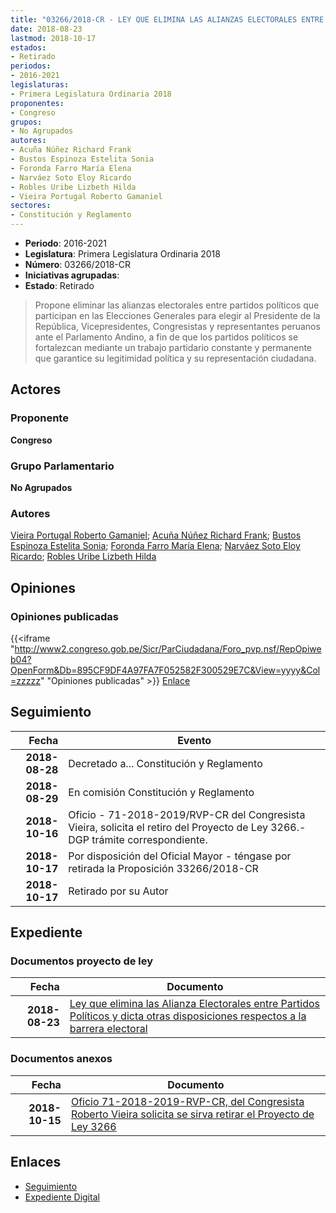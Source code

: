 ```yaml
---
title: "03266/2018-CR - LEY QUE ELIMINA LAS ALIANZAS ELECTORALES ENTRE PARTIDOS POLÍTICOS Y DICTA OTRAS DISPOSICIONES RESPECTO A LA BARRERA ELECTORAL"
date: 2018-08-23
lastmod: 2018-10-17
estados:
- Retirado
periodos:
- 2016-2021
legislaturas:
- Primera Legislatura Ordinaria 2018
proponentes:
- Congreso
grupos:
- No Agrupados
autores:
- Acuña Núñez Richard Frank
- Bustos Espinoza Estelita Sonia
- Foronda Farro María Elena
- Narváez Soto Eloy Ricardo
- Robles Uribe Lizbeth Hilda
- Vieira Portugal Roberto Gamaniel
sectores:
- Constitución y Reglamento
---
```

- **Periodo**: 2016-2021
- **Legislatura**: Primera Legislatura Ordinaria 2018
- **Número**: 03266/2018-CR
- **Iniciativas agrupadas**: 
- **Estado**: Retirado

> Propone eliminar las alianzas electorales entre partidos políticos que participan en las Elecciones Generales para elegir al Presidente de la República, Vicepresidentes, Congresistas y representantes peruanos ante el Parlamento Andino, a fin de que los partidos políticos se fortalezcan mediante un trabajo partidario constante y permanente que garantice su legitimidad política y su representación ciudadana.


## Actores

### Proponente

**Congreso**

### Grupo Parlamentario

**No Agrupados**

### Autores

[Vieira Portugal Roberto Gamaniel](mailto:mailto:rvieira@congreso.gob.pe); [Acuña Núñez Richard Frank](mailto:mailto:racuna@congreso.gob.pe); [Bustos Espinoza Estelita Sonia](mailto:mailto:ebustos@congreso.gob.pe); [Foronda Farro María Elena](mailto:mailto:mforonda@congreso.gob.pe); [Narváez Soto Eloy Ricardo](mailto:mailto:enarvaez@congreso.gob.pe); [Robles Uribe Lizbeth Hilda](mailto:mailto:lroblesu@congreso.gob.pe)

## Opiniones

### Opiniones publicadas

{{<iframe "http://www2.congreso.gob.pe/Sicr/ParCiudadana/Foro_pvp.nsf/RepOpiweb04?OpenForm&Db=895CF9DF4A97FA7F052582F300529E7C&View=yyyy&Col=zzzzz" "Opiniones publicadas" >}}
[Enlace](http://www2.congreso.gob.pe/Sicr/ParCiudadana/Foro_pvp.nsf/RepOpiweb04?OpenForm&Db=895CF9DF4A97FA7F052582F300529E7C&View=yyyy&Col=zzzzz)


## Seguimiento

| Fecha | Evento |
|------:|--------|
| **2018-08-28** | Decretado a... Constitución y Reglamento |
| **2018-08-29** | En comisión Constitución y Reglamento |
| **2018-10-16** | Oficio - 71-2018-2019/RVP-CR del Congresista Vieira, solicita el retiro del Proyecto de Ley 3266.-DGP trámite correspondiente. |
| **2018-10-17** | Por disposición del Oficial Mayor - téngase por retirada la Proposición 33266/2018-CR |
| **2018-10-17** | Retirado por su Autor |

## Expediente

### Documentos proyecto de ley

| Fecha | Documento |
|------:|-----------|
| **2018-08-23** | [Ley que elimina las Alianza Electorales entre Partidos Políticos y dicta otras disposiciones respectos a la barrera electoral](http://www.leyes.congreso.gob.pe/Documentos/2016_2021/Proyectos_de_Ley_y_de_Resoluciones_Legislativas/PL0326620180823..pdf) |

### Documentos anexos

| Fecha | Documento |
|------:|-----------|
| **2018-10-15** | [Oficio 71-2018-2019-RVP-CR, del Congresista Roberto Vieira solicita se sirva retirar el Proyecto de Ley 3266](http://www.leyes.congreso.gob.pe/Documentos/2016_2021/Oficios/Congresistas/OFICIO-71-2018-2019-RVP-CR.pdf) |

## Enlaces

- [Seguimiento](http://www2.congreso.gob.pe/Sicr/TraDocEstProc/CLProLey2016.nsf/f7fff46988ca05b1052578e100829cc7/35db977b304bab4b052582f3000225d5?OpenDocument)
- [Expediente Digital](http://www2.congreso.gob.pe/Sicr/TraDocEstProc/Expvirt_2011.nsf/visbusqptramdoc1621/03266?opendocument)

